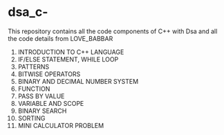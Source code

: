 # dsa_c-

This repository contains all the code components of C++ with Dsa and all the code details from LOVE_BABBAR

1. INTRODUCTION TO C++ LANGUAGE
2. IF/ELSE STATEMENT, WHILE LOOP
3. PATTERNS
4. BITWISE OPERATORS
5. BINARY AND DECIMAL NUMBER SYSTEM
6. FUNCTION
7. PASS BY VALUE
8. VARIABLE AND SCOPE
9. BINARY SEARCH
10. SORTING
11. MINI CALCULATOR PROBLEM
